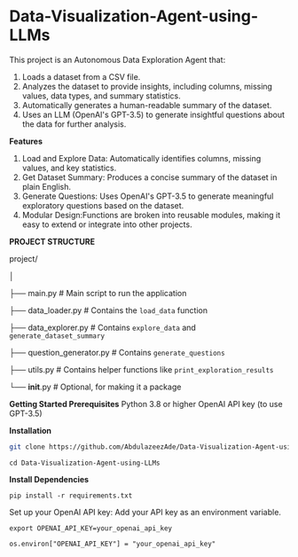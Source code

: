 # Data-Visualization-Agent-using-LLMs

This project is an Autonomous Data Exploration Agent that:

1. Loads a dataset from a CSV file.
2. Analyzes the dataset to provide insights, including columns, missing values, data types, and summary statistics.
3. Automatically generates a human-readable summary of the dataset.
4. Uses an LLM (OpenAI's GPT-3.5) to generate insightful questions about the data for further analysis.


**Features**
1. Load and Explore Data: Automatically identifies columns, missing values, and key statistics.
2. Get Dataset Summary: Produces a concise summary of the dataset in plain English.
3. Generate Questions: Uses OpenAI's GPT-3.5 to generate meaningful exploratory questions based on the dataset.
4. Modular Design:Functions are broken into reusable modules, making it easy to extend or integrate into other projects.

**PROJECT STRUCTURE**

project/

│

├── main.py                     # Main script to run the application

├── data_loader.py              # Contains the `load_data` function

├── data_explorer.py            # Contains `explore_data` and `generate_dataset_summary`

├── question_generator.py       # Contains `generate_questions`

├── utils.py                    # Contains helper functions like `print_exploration_results`

└── __init__.py                 # Optional, for making it a package

**Getting Started
Prerequisites**
Python 3.8 or higher
OpenAI API key (to use GPT-3.5)

**Installation**
```bash
git clone https://github.com/AbdulazeezAde/Data-Visualization-Agent-using-LLMs.git
```

```
cd Data-Visualization-Agent-using-LLMs
```
**Install Dependencies**
```
pip install -r requirements.txt
```

Set up your OpenAI API key: Add your API key as an environment variable.
```
export OPENAI_API_KEY=your_openai_api_key
```
```
os.environ["OPENAI_API_KEY"] = "your_openai_api_key"
```

